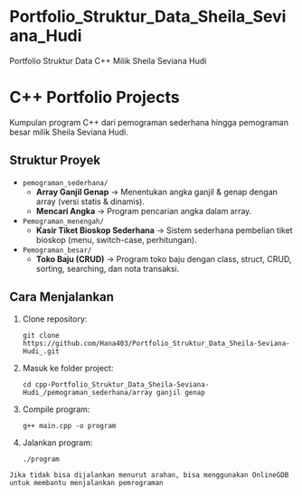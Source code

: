 # Portfolio_Struktur_Data_Sheila_Seviana_Hudi
Portfolio Struktur Data C++ Milik Sheila Seviana Hudi 

# C++ Portfolio Projects

Kumpulan program C++ dari pemograman sederhana hingga pemograman besar milik Sheila Seviana Hudi.   

## Struktur Proyek
- `pemograman_sederhana/`
  - **Array Ganjil Genap** → Menentukan angka ganjil & genap dengan array (versi statis & dinamis).
  - **Mencari Angka** → Program pencarian angka dalam array.
- `Pemograman_menengah/`
  - **Kasir Tiket Bioskop Sederhana** → Sistem sederhana pembelian tiket bioskop (menu, switch-case, perhitungan).
- `Pemograman_besar/`
  - **Toko Baju (CRUD)** → Program toko baju dengan class, struct, CRUD, sorting, searching, dan nota transaksi.

## Cara Menjalankan
1. Clone repository:
   ```
   git clone https://github.com/Hana403/Portfolio_Struktur_Data_Sheila-Seviana-Hudi_.git
2. Masuk ke folder project:
   ```
   cd cpp-Portfolio_Struktur_Data_Sheila-Seviana-Hudi_/pemograman_sederhana/array ganjil genap 
4. Compile program:
   ```
   g++ main.cpp -o program
6. Jalankan program:  
   ```
   ./program

`Jika tidak bisa dijalankan menurut arahan, bisa menggunakan OnlineGDB untuk membantu menjalankan pemrograman`
